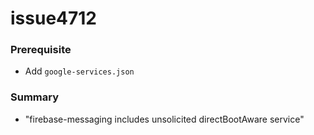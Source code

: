 
# issue4712
### Prerequisite
- Add `google-services.json`
### Summary
- "firebase-messaging includes unsolicited directBootAware service"
        